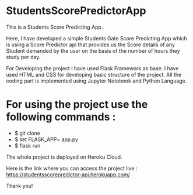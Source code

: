 # StudentsScorePredictorApp
This is a Students Score Predicting App.

Here, I have developed a simple Students Gate Score Predicting App which is using a Score Predictor api that provides us the Score details of any Student demanded by the user on the basis of the number of hours they study per day.

For Developing the project I have used Flask Framework as base. I have used HTML and CSS for developing basic structure of the project. All the coding part is implemented using Jupyter Notebook and Python Language.

# For using the project use the following commands :
  * $ git clone
  * $ set FLASK_APP= app.py
  * $ flask run
  
  The whole project is deployed on Heroku Cloud.
  
  Here is the link where you can access the project live : https://studentsscorepredictor-api.herokuapp.com/
  
  Thank you!
